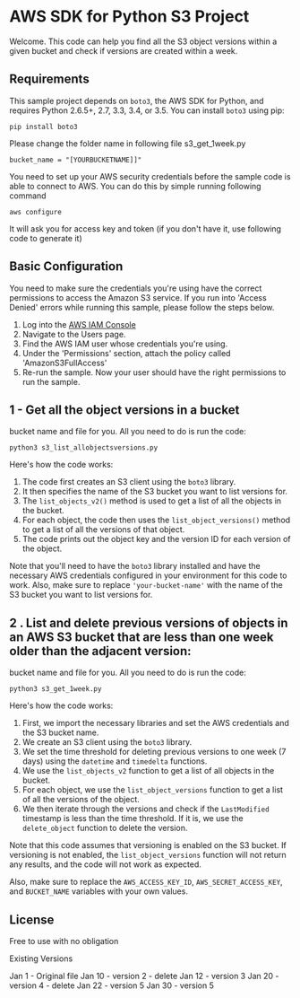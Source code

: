 # AWS SDK for Python S3 Project

Welcome. This code can help you find all the S3 object versions within a given bucket and check if versions are created within a week. 

## Requirements

This sample project depends on `boto3`, the AWS SDK for Python, and requires
Python 2.6.5+, 2.7, 3.3, 3.4, or 3.5. You can install `boto3` using pip:

    pip install boto3

Please change the folder name in following file 
s3_get_1week.py

    bucket_name = "[YOURBUCKETNAME]]"

You need to set up your AWS security credentials before the sample code is able
to connect to AWS. You can do this by simple running following command 


    aws configure 

It will ask you for access key and token (if you don't have it, use following code to generate it)

## Basic Configuration

You need to make sure the credentials you're using have the correct permissions to access the Amazon S3 
service. If you run into 'Access Denied' errors while running this sample, please follow the steps below.

1. Log into the [AWS IAM Console](https://console.aws.amazon.com/iam/home)
2. Navigate to the Users page.
3. Find the AWS IAM user whose credentials you're using.
4. Under the 'Permissions' section, attach the policy called 'AmazonS3FullAccess'
5. Re-run the sample. Now your user should have the right permissions to run the sample.




## 1 - Get all the object versions in a bucket

bucket name and file for you. All you need to do is run the code:

    python3 s3_list_allobjectsversions.py

Here's how the code works:

1. The code first creates an S3 client using the `boto3` library.
2. It then specifies the name of the S3 bucket you want to list versions for.
3. The `list_objects_v2()` method is used to get a list of all the objects in the bucket.
4. For each object, the code then uses the `list_object_versions()` method to get a list of all the versions of that object.
5. The code prints out the object key and the version ID for each version of the object.

Note that you'll need to have the `boto3` library installed and have the necessary AWS credentials configured in your environment for this code to work. Also, make sure to replace `'your-bucket-name'` with the name of the S3 bucket you want to list versions for.


## 2  .  List and delete previous versions of objects in an AWS S3 bucket that are less than one week older than the adjacent version:
 
bucket name and file for you. All you need to do is run the code:

    python3 s3_get_1week.py


Here's how the code works:

1. First, we import the necessary libraries and set the AWS credentials and the S3 bucket name.
2. We create an S3 client using the `boto3` library.
3. We set the time threshold for deleting previous versions to one week (7 days) using the `datetime` and `timedelta` functions.
4. We use the `list_objects_v2` function to get a list of all objects in the bucket.
5. For each object, we use the `list_object_versions` function to get a list of all the versions of the object.
6. We then iterate through the versions and check if the `LastModified` timestamp is less than the time threshold. If it is, we use the `delete_object` function to delete the version.

Note that this code assumes that versioning is enabled on the S3 bucket. If versioning is not enabled, the `list_object_versions` function will not return any results, and the code will not work as expected.

Also, make sure to replace the `AWS_ACCESS_KEY_ID`, `AWS_SECRET_ACCESS_KEY`, and `BUCKET_NAME` variables with your own values.

## License
Free to use with no obligation

Existing Versions 

Jan 1 - Original file 
Jan 10 - version 2 - delete 
Jan 12 - version 3 
Jan 20 - version 4 - delete 
Jan 22 - version 5
Jan 30 - version 5
